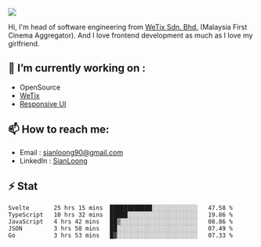 <img align="center" src="https://github-readme-stats.vercel.app/api?username=si3nloong&show_icons=true&include_all_commits=true&hide_title=true" />

Hi, I'm head of software engineering from [WeTix Sdn. Bhd.](https://wetix.my) (Malaysia First Cinema Aggregator). And I love frontend development as much as I love my girlfriend.

## 🔭 I’m currently working on :
- OpenSource
- [WeTix](https://github.com/wetix)
- [Responsive UI](https://github.com/wetix/responsive-ui)

## 📫 How to reach me: 
- Email : sianloong90@gmail.com
- LinkedIn : [SianLoong](https://my.linkedin.com/in/lee-sian-loong-7b4a3037)

## ⚡ Stat
<!--START_SECTION:waka-->
```text
Svelte       25 hrs 15 mins  ████████████░░░░░░░░░░░░░   47.58 % 
TypeScript   10 hrs 32 mins  █████░░░░░░░░░░░░░░░░░░░░   19.86 % 
JavaScript   4 hrs 42 mins   ██▒░░░░░░░░░░░░░░░░░░░░░░   08.86 % 
JSON         3 hrs 58 mins   ██░░░░░░░░░░░░░░░░░░░░░░░   07.49 % 
Go           3 hrs 53 mins   █▓░░░░░░░░░░░░░░░░░░░░░░░   07.33 % 
```
<!--END_SECTION:waka-->

<!--
**si3nloong/si3nloong** is a ✨ _special_ ✨ repository because its `README.md` (this file) appears on your GitHub profile.

Here are some ideas to get you started:

- 🔭 I’m currently working on WeTix
- 🌱 I’m currently learning ...
- 👯 I’m looking to collaborate on ...
- 🤔 I’m looking for help with ...
- 💬 Ask me about ...
- 📫 How to reach me: ...
- 😄 Pronouns: ...
- ⚡ Fun fact: ...
-->
